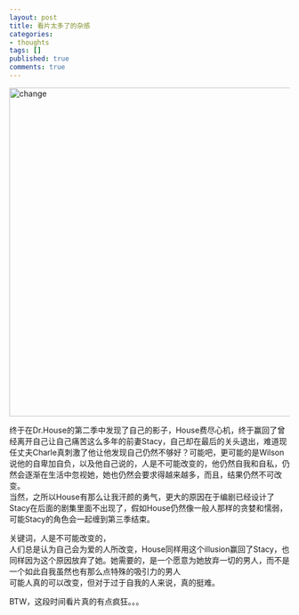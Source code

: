 ```yaml
---
layout: post
title: 看片太多了的杂感
categories:
- thoughts
tags: []
published: true
comments: true
---
```

<p><img alt="change" src="http://farm4.static.flickr.com/3050/2547471653_a411473601_z.jpg" title="change" class="alignnone" width="640" height="591" /><p>终于在Dr.House的第二季中发现了自己的影子，House费尽心机，终于赢回了曾经离开自己让自己痛苦这么多年的前妻Stacy，自己却在最后的关头退出，难道现任丈夫Charle真刺激了他让他发现自己仍然不够好？可能吧，更可能的是Wilson说他的自卑加自负，以及他自己说的，人是不可能改变的，他仍然自我和自私，仍然会逐渐在生活中忽视她，她也仍然会要求得越来越多，而且，结果仍然不可改变。<br />当然，之所以House有那么让我汗颜的勇气，更大的原因在于编剧已经设计了Stacy在后面的剧集里面不出现了，假如House仍然像一般人那样的贪婪和懦弱，可能Stacy的角色会一起缠到第三季结束。</p>
<p>关键词，人是不可能改变的，<br />人们总是认为自己会为爱的人所改变，House同样用这个illusion赢回了Stacy，也同样因为这个原因放弃了她。她需要的，是一个愿意为她放弃一切的男人，而不是一个如此自我虽然也有那么点特殊的吸引力的男人<br />可能人真的可以改变，但对于过于自我的人来说，真的挺难。</p>
<p>BTW，这段时间看片真的有点疯狂。。。</p></p>
